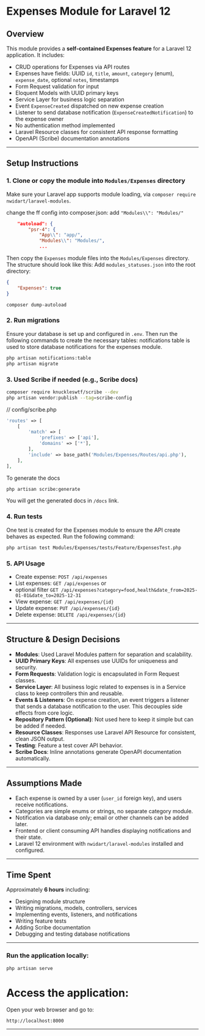 # Expenses Module for Laravel 12

## Overview

This module provides a **self-contained Expenses feature** for a Laravel 12 application. It includes:

- CRUD operations for Expenses via API routes  
- Expenses have fields: UUID `id`, `title`, `amount`, `category` (enum), `expense_date`, optional `notes`, timestamps  
- Form Request validation for input  
- Eloquent Models with UUID primary keys  
- Service Layer for business logic separation  
- Event `ExpenseCreated` dispatched on new expense creation  
- Listener to send database notification (`ExpenseCreatedNotification`) to the expense owner  
- No authentication method implemented
- Laravel Resource classes for consistent API response formatting  
- OpenAPI (Scribe) documentation annotations

---

## Setup Instructions

### 1. Clone or copy the module into `Modules/Expenses` directory

Make sure your Laravel app supports module loading, via `composer require nwidart/laravel-modules`.

change the ff config into composer.json: add `"Modules\\": "Modules/"`
```json
    "autoload": {
        "psr-4": {
            "App\\": "app/",
            "Modules\\": "Modules/",
            ...
```

Then copy the `Expenses` module files into the `Modules/Expenses` directory. The structure should look like this:
Add `modules_statuses.json` into the root directory:
```json
{
    "Expenses": true
}
```

```bash
composer dump-autoload
```

### 2. Run migrations

Ensure your database is set up and configured in `.env`. Then run the following commands to create the necessary tables:
notifications table is used to store database notifications for the expenses module.

```bash
php artisan notifications:table
php artisan migrate
```

### 3. Used Scribe if needed (e.g., Scribe docs)

```bash
composer require knuckleswtf/scribe --dev
php artisan vendor:publish --tag=scribe-config
```
// config/scribe.php
```php
'routes' => [
    [
        'match' => [
            'prefixes' => ['api'],
            'domains' => ['*'],
        ],
        'include' => base_path('Modules/Expenses/Routes/api.php'),
    ],
],
```

To generate the docs
```bash
php artisan scribe:generate
```

You will get the generated docs in `/docs` link.

### 4. Run tests

One test is created for the Expenses module to ensure the API create behaves as expected. Run the following command:

```bash
php artisan test Modules/Expenses/tests/Feature/ExpensesTest.php
```

### 5. API Usage

- Create expense: `POST /api/expenses`  
- List expenses: `GET /api/expenses` or
- optional filter `GET /api/expenses?category=food,health&date_from=2025-01-01&date_to=2025-12-31`
- View expense: `GET /api/expenses/{id}`  
- Update expense: `PUT /api/expenses/{id}`  
- Delete expense: `DELETE /api/expenses/{id}`

---

## Structure & Design Decisions

- **Modules**: Used Laravel Modules pattern for separation and scalability.  
- **UUID Primary Keys**: All expenses use UUIDs for uniqueness and security.  
- **Form Requests**: Validation logic is encapsulated in Form Request classes.  
- **Service Layer**: All business logic related to expenses is in a Service class to keep controllers thin and reusable.  
- **Events & Listeners**: On expense creation, an event triggers a listener that sends a database notification to the user. This decouples side effects from core logic.  
- **Repository Pattern (Optional)**: Not used here to keep it simple but can be added if needed.  
- **Resource Classes**: Responses use Laravel API Resource for consistent, clean JSON output.  
- **Testing**: Feature a test cover API behavior.  
- **Scribe Docs**: Inline annotations generate OpenAPI documentation automatically.

---

## Assumptions Made

- Each expense is owned by a user (`user_id` foreign key), and users receive notifications.  
- Categories are simple enums or strings, no separate category module.  
- Notification via database only; email or other channels can be added later.  
- Frontend or client consuming API handles displaying notifications and their state.  
- Laravel 12 environment with `nwidart/laravel-modules` installed and configured.  

---

## Time Spent

Approximately **6 hours** including:

- Designing module structure  
- Writing migrations, models, controllers, services  
- Implementing events, listeners, and notifications  
- Writing feature tests  
- Adding Scribe documentation  
- Debugging and testing database notifications  

---


### Run the application locally:
```bash
php artisan serve
```
# Access the application:
Open your web browser and go to:
```
http://localhost:8000
```
 
---
